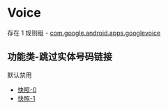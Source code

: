 # Voice

存在 1 规则组 - [com.google.android.apps.googlevoice](/src/apps/com.google.android.apps.googlevoice.ts)

## 功能类-跳过实体号码链接

默认禁用

- [快照-0](https://i.gkd.li/import/13314255)
- [快照-1](https://i.gkd.li/import/13437190)
